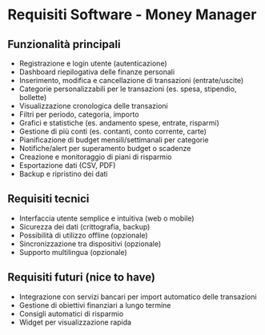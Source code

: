 # Requisiti Software - Money Manager

## Funzionalità principali

- Registrazione e login utente (autenticazione)
- Dashboard riepilogativa delle finanze personali
- Inserimento, modifica e cancellazione di transazioni (entrate/uscite)
- Categorie personalizzabili per le transazioni (es. spesa, stipendio, bollette)
- Visualizzazione cronologica delle transazioni
- Filtri per periodo, categoria, importo
- Grafici e statistiche (es. andamento spese, entrate, risparmi)
- Gestione di più conti (es. contanti, conto corrente, carte)
- Pianificazione di budget mensili/settimanali per categorie
- Notifiche/alert per superamento budget o scadenze
- Creazione e monitoraggio di piani di risparmio
- Esportazione dati (CSV, PDF)
- Backup e ripristino dei dati

## Requisiti tecnici

- Interfaccia utente semplice e intuitiva (web o mobile)
- Sicurezza dei dati (crittografia, backup)
- Possibilità di utilizzo offline (opzionale)
- Sincronizzazione tra dispositivi (opzionale)
- Supporto multilingua (opzionale)

## Requisiti futuri (nice to have)

- Integrazione con servizi bancari per import automatico delle transazioni
- Gestione di obiettivi finanziari a lungo termine
- Consigli automatici di risparmio
- Widget per visualizzazione rapida
